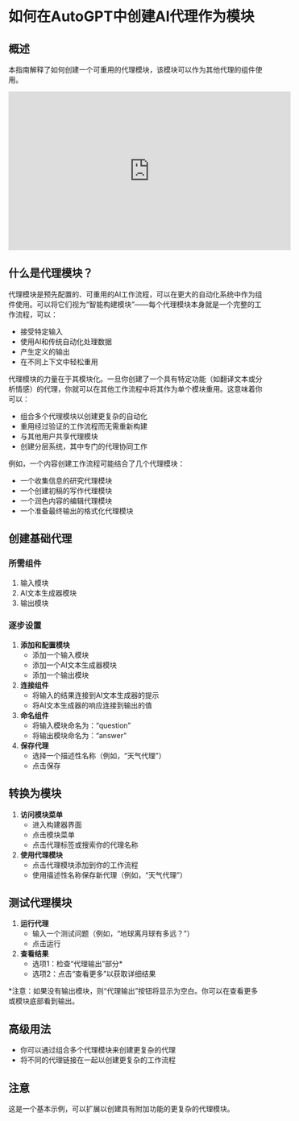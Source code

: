 # **如何在AutoGPT中创建AI代理作为模块**

## **概述**

本指南解释了如何创建一个可重用的代理模块，该模块可以作为其他代理的组件使用。

<center><iframe width="560" height="315" src="https://www.youtube.com/embed/G5t5wbfomNE?si=dek4KKAPmx8DVOxm" title="YouTube视频播放器" frameborder="0" allow="加速计; 自动播放; 剪贴板写入; 加密媒体; 陀螺仪; 画中画; 网页共享" referrerpolicy="严格来源-当跨源时" allowfullscreen></iframe></center>

## **什么是代理模块？**

代理模块是预先配置的、可重用的AI工作流程，可以在更大的自动化系统中作为组件使用。可以将它们视为“智能构建模块”——每个代理模块本身就是一个完整的工作流程，可以：

- 接受特定输入
- 使用AI和传统自动化处理数据
- 产生定义的输出
- 在不同上下文中轻松重用

代理模块的力量在于其模块化。一旦你创建了一个具有特定功能（如翻译文本或分析情感）的代理，你就可以在其他工作流程中将其作为单个模块重用。这意味着你可以：

- 组合多个代理模块以创建更复杂的自动化
- 重用经过验证的工作流程而无需重新构建
- 与其他用户共享代理模块
- 创建分层系统，其中专门的代理协同工作

例如，一个内容创建工作流程可能结合了几个代理模块：

- 一个收集信息的研究代理模块
- 一个创建初稿的写作代理模块
- 一个润色内容的编辑代理模块
- 一个准备最终输出的格式化代理模块

## **创建基础代理**

### **所需组件**

1. 输入模块
2. AI文本生成器模块
3. 输出模块

### **逐步设置**

1. **添加和配置模块**
    * 添加一个输入模块
    * 添加一个AI文本生成器模块
    * 添加一个输出模块
2. **连接组件**
    * 将输入的结果连接到AI文本生成器的提示
    * 将AI文本生成器的响应连接到输出的值
3. **命名组件**
    * 将输入模块命名为：“question”
    * 将输出模块命名为：“answer”
4. **保存代理**
    * 选择一个描述性名称（例如，“天气代理”）
    * 点击保存

## **转换为模块**

1. **访问模块菜单**
    * 进入构建器界面
    * 点击模块菜单
    * 点击代理标签或搜索你的代理名称
2. **使用代理模块**
    * 点击代理模块添加到你的工作流程
    * 使用描述性名称保存新代理（例如，“天气代理”）

## **测试代理模块**

1. **运行代理**
    * 输入一个测试问题（例如，“地球离月球有多远？”）
    * 点击运行
2. **查看结果**
    * 选项1：检查“代理输出”部分*
    * 选项2：点击“查看更多”以获取详细结果

*注意：如果没有输出模块，则“代理输出”按钮将显示为空白。你可以在查看更多或模块底部看到输出。

## **高级用法**

* 你可以通过组合多个代理模块来创建更复杂的代理
* 将不同的代理链接在一起以创建更复杂的工作流程

## **注意**

这是一个基本示例，可以扩展以创建具有附加功能的更复杂的代理模块。